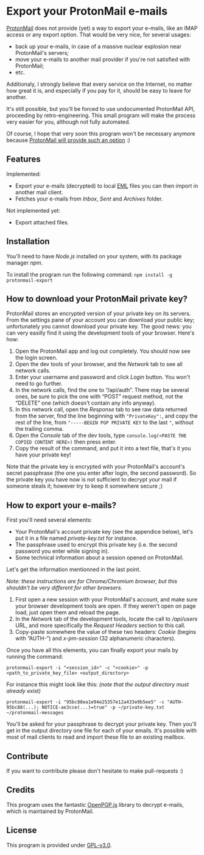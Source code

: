 # Export your ProtonMail e-mails

[ProtonMail](https://protonmail.com/) does not provide (yet) a way to export your e-mails, like an IMAP access or any export option. That would be very nice, for several usages:

- back up your e-mails, in case of a massive nuclear explosion near ProtonMail's servers;
- move your e-mails to another mail provider if you're not satisfied with ProtonMail;
- etc.

Additionaly, I strongly believe that every service on the Internet, no matter how great it is, and especially if you pay for it, should be easy to leave for another.

It's still possible, but you'll be forced to use undocumented ProtonMail API, proceeding by retro-engineering. This small program will make the process very easier for you, although not fully automated.

Of course, I hope that very soon this program won't be necessary anymore because [ProtonMail will provide such an option](https://protonmail.com/support/knowledge-base/export-import-emails/) :)

## Features

Implemented:

- Export your e-mails (decrypted) to local [EML](https://en.wikipedia.org/wiki/Email#Filename_extensions) files you can then import in another mail client.
- Fetches your e-mails from *Inbox*, *Sent* and *Archives* folder.

Not implemented yet:

- Export attached files.

## Installation

You'll need to have *Node.js* installed on your system, with its package manager *npm*.

To install the program run the following command: `npm install -g protonmail-export`

## How to download your ProtonMail private key?

ProtonMail stores an encrypted version of your private key on its servers. From the settings pane of your account you can download your public key; unfortunately you cannot download your private key. The good news: you can very easilly find it using the development tools of your browser. Here's how:

1. Open the ProtonMail app and log out completely. You should now see the login screen.
2. Open the dev tools of your browser, and the _Network_ tab to see all network calls.
3. Enter your username and password and click _Login_ button. You won't need to go further.
4. In the network calls, find the one to “/api/auth”. There may be several ones, be sure to pick the one with “POST” request method, not the “DELETE” one (which doesn't contain any info anyway).
5. In this network call, open the *Response* tab to see raw data returned from the server, find the line beginning with `"PrivateKey":`, and copy the rest of the line, from `"-----BEGIN PGP PRIVATE KEY` to the last `"`, without the trailing comma.
6. Open the *Console* tab of the dev tools, type `console.log(<PASTE THE COPIED CONTENT HERE>)` then press enter.
7. Copy the result of the command, and put it into a text file, that's it you have your private key!

Note that the private key is encrypted with your ProtonMail's account's secret passphrase (the one you enter after login, the second password). So the private key you have now is not sufficient to decrypt your mail if someone steals it; however try to keep it somewhere secure ;)

## How to export your e-mails?

First you'll need several elements:

* Your ProtonMail's account private key (see the appendice below), let's put it in a file named *private-key.txt* for instance.
* The passphrase used to encrypt this private key (i.e. the second password you enter while signing in).
* Some technical information about a session opened on ProtonMail.

Let's get the information mentionned in the last point.

_Note: these instructions are for Chrome/Chromium browser, but this shouldn't be very different for other browsers._

1. First open a new session with your ProtonMail's account, and make sure your browser development tools are open. If they weren't open on page load, just open them and reload the page.
2. In the *Network* tab of the development tools, locate the call to */api/users* URL, and more specifically the *Request Headers* section to this call.
3. Copy-paste somewhere the value of these two headers: *Cookie* (begins with ”AUTH-”) and *x-pm-session* (32 alphanumeric characters).

Once you have all this elements, you can finally export your mails by running the command:

```shell
protonmail-export -i "<session_id>" -c "<cookie>" -p <path_to_private_key_file> <output_directory>
```

For instance this might look like this: *(note that the output directory must already exist)*

```shell
protonmail-export -i "95bc88ea1e94e25357e12a433e9b5ee5" -c "AUTH-95bc88(...); NOTICE-ae3cce(...)=true" -p ~/private-key.txt ~/protonmail-messages
```

You'll be asked for your passphrase to decrypt your private key. Then you'll get in the output directory one file for each of your emails. It's possible with most of mail clients to read and import these file to an existing mailbox.

## Contribute

If you want to contribute please don't hesitate to make pull-requests :)

## Credits

This program uses the fantastic [OpenPGP.js](https://openpgpjs.org/) library to decrypt e-mails, which is maintained by ProtonMail.

## License

This program is provided under [GPL-v3.0](https://www.gnu.org/licenses/gpl.html).
